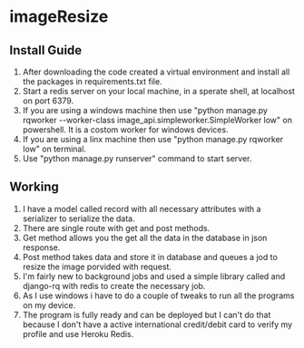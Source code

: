 <h1>imageResize</h1>
<h2>Install Guide</h2>
<ol>
<li>After downloading the code created a virtual environment and install all the packages in requirements.txt file.</li>
<li>Start a redis server on your local machine, in a sperate shell, at localhost on port 6379.</li>
<li>If you are using a windows machine then use "python manage.py rqworker --worker-class image_api.simpleworker.SimpleWorker low" on powershell. It is a costom worker for windows devices.</li>
<li>If you are using a linx machine then use "python manage.py rqworker low" on terminal.</li>
<li>Use "python manage.py runserver" command to start server.</li>
</ol>
<h2>Working</h2>
<ol>
<li>I have a model called record with all necessary attributes with a serializer to serialize the data.</li>
<li>There are single route with get and post methods. </li>
<li>Get method allows you the get all the data in the database in json response.</li>
<li>Post method takes data and store it in database and queues a jod to resize the image porvided with request.</li>
<li>I'm fairly new to background jobs and used a simple library called and django-rq with redis to create the necessary job.</li>
<li>As I use windows i have to do a couple of tweaks to run all the programs on my device.</li>
<li>The program is fully ready and can be deployed but I can't do that because I don't have a active international credit/debit card to verify my profile and use Heroku Redis.</li>
</ol>

 
